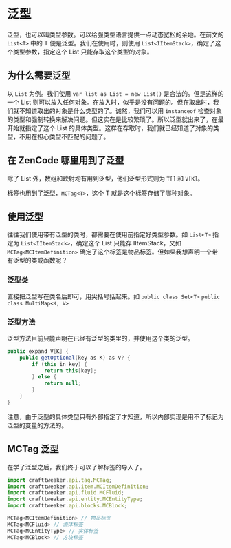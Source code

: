 # 泛型

泛型，也可以叫类型参数。可以给强类型语言提供一点动态宽松的余地。在前文的 `List<T>` 中的 T 便是泛型。我们在使用时，则使用 `List<IItemStack>`，确定了这个类型参数，指定这个 List 只能存取这个类型的对象。

## 为什么需要泛型

以 `List` 为例。我们使用 `var list as List = new List()` 是合法的。但是这样的一个 List 则可以放入任何对象。在放入时，似乎是没有问题的。但在取出时，我们就不知道取出的对象是什么类型的了。诚然，我们可以用 `instanceof` 检查对象的类型和强制转换来解决问题。但这实在是比较繁琐了。所以泛型就出来了，在最开始就指定了这个 List 的具体类型。这样在存取时，我们就已经知道了对象的类型，不用在担心类型不匹配的问题了。

## 在 ZenCode 哪里用到了泛型

除了 List 外，数组和映射均有用到泛型，他们泛型形式则为 `T[]` 和 `V[K]`。

标签也用到了泛型，`MCTag<T>`，这个 T 就是这个标签存储了哪种对象。

## 使用泛型

往往我们使用带有泛型的类时，都需要在使用前指定好类型参数。如 `List<T>` 指定为 `List<IItemStack>`，确定这个 List 只能存 IItemStack，又如 `MCTag<MCItemDefinition>` 确定了这个标签是物品标签。但如果我想声明一个带有泛型的类或函数呢？

### 泛型类

直接把泛型写在类名后即可，用尖括号括起来。如 `public class Set<T>` `public class MultiMap<K, V>`

### 泛型方法

泛型方法目前只能声明在已经有泛型的类里的，并使用这个类的泛型。

```java
public expand V[K] {
    public getOptional(key as K) as V? {
        if (this in key) {
            return this[key];
        } else {
            return null;
        }
    }
}
```

注意，由于泛型的具体类型只有外部指定了才知道，所以内部实现是用不了标记为泛型的变量的方法的。

## MCTag 泛型

在学了泛型之后，我们终于可以了解标签的导入了。

```javascript
import crafttweaker.api.tag.MCTag;
import crafttweaker.api.item.MCItemDefinition;
import crafttweaker.api.fluid.MCFluid;
import crafttweaker.api.entity.MCEntityType;
import crafttweaker.api.blocks.MCBlock;

MCTag<MCItemDefinition> // 物品标签
MCTag<MCFluid> // 流体标签
MCTag<MCEntityType> // 实体标签
MCTag<MCBlock> // 方块标签
```
